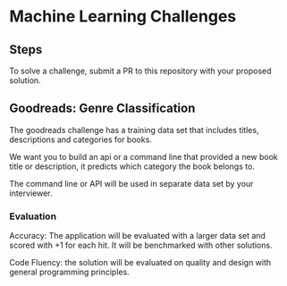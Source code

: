 # Machine Learning Challenges

## Steps

To solve a challenge, submit a PR to this repository with your proposed solution. 

## Goodreads: Genre Classification

The goodreads challenge has a training data set that includes titles, descriptions and categories for books. 

We want you to build an api or a command line that provided a new book title or description, it predicts which category the book belongs to.

The command line or API will be used in separate data set by your interviewer.

### Evaluation

Accuracy: The application will be evaluated with a larger data set and scored with +1 for each hit. It will be benchmarked with other solutions.

Code Fluency: the solution will be evaluated on quality and design with general programming principles.
